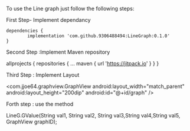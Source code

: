 To use the Line graph just follow the following steps:

First Step- Implement dependancy 

	dependencies {
	        implementation 'com.github.9306488494:LineGraph:0.1.0'
	}

Second Step :Implement Maven repository

allprojects {
		repositories {
			...
			maven { url 'https://jitpack.io' }
		}
	}

Third Step : Implement Layout

   <com.jjoe64.graphview.GraphView
        android:layout_width="match_parent"
        android:layout_height="200dip"
        android:id="@+id/graph" />

Forth step : use the method 

LineG.GValue(String val1, String val2, String val3,String val4,String val5, GraphView graphID);
